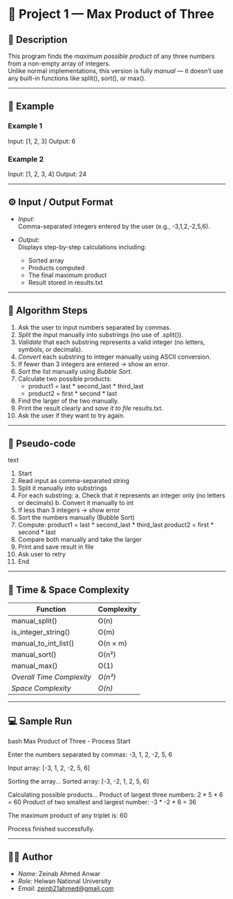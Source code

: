 # 🧩 Project 1 — Max Product of Three

## 📖 Description
This program finds the *maximum possible product* of any three numbers from a non-empty array of integers.  
Unlike normal implementations, this version is fully *manual* — it doesn’t use any built-in functions like split(), sort(), or max().

---

## 🧠 Example

### Example 1

Input:  [1, 2, 3]
Output: 6


### Example 2

Input:  [1, 2, 3, 4]
Output: 24


---

## ⚙ Input / Output Format
- *Input:*  
  Comma-separated integers entered by the user (e.g., -3,1,2,-2,5,6).

- *Output:*  
  Displays step-by-step calculations including:
  - Sorted array  
  - Products computed  
  - The final maximum product  
  - Result stored in results.txt

---

## 🧩 Algorithm Steps
1. Ask the user to input numbers separated by commas.  
2. *Split* the input manually into substrings (no use of .split()).
3. *Validate* that each substring represents a valid integer (no letters, symbols, or decimals).
4. *Convert* each substring to integer manually using ASCII conversion.
5. If fewer than 3 integers are entered → show an error.
6. *Sort* the list manually using *Bubble Sort*.
7. Calculate two possible products:
   - product1 = last * second_last * third_last
   - product2 = first * second * last
8. Find the larger of the two manually.
9. Print the result clearly and *save it to file* results.txt.
10. Ask the user if they want to try again.

---

## 🧾 Pseudo-code
text
1. Start
2. Read input as comma-separated string
3. Split it manually into substrings
4. For each substring:
     a. Check that it represents an integer only (no letters or decimals)
     b. Convert it manually to int
5. If less than 3 integers -> show error
6. Sort the numbers manually (Bubble Sort)
7. Compute:
     product1 = last * second_last * third_last
     product2 = first * second * last
8. Compare both manually and take the larger
9. Print and save result in file
10. Ask user to retry
11. End


---

## 🧮 Time & Space Complexity
| Function | Complexity |
|-----------|-------------|
| manual_split() | O(n) |
| is_integer_string() | O(m) |
| manual_to_int_list() | O(n × m) |
| manual_sort() | O(n²) |
| manual_max() | O(1) |
| *Overall Time Complexity* | *O(n²)* |
| *Space Complexity* | *O(n)* |

---

## 💻 Sample Run
bash
Max Product of Three - Process Start

Enter the numbers separated by commas: -3, 1, 2, -2, 5, 6

Input array: [-3, 1, 2, -2, 5, 6]

Sorting the array...
Sorted array: [-3, -2, 1, 2, 5, 6]

Calculating possible products...
Product of largest three numbers: 2 * 5 * 6 = 60
Product of two smallest and largest number: -3 * -2 * 6 = 36

The maximum product of any triplet is: 60

Process finished successfully.


---

## 👨‍💻 Author
- *Name:* Zeinab Ahmed Anwar
- *Role:* Helwan National University  
- *Email:* zeinb21ahmed@gmail.com
